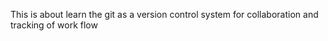 This is about learn the git as a version control system for collaboration and tracking of work flow
